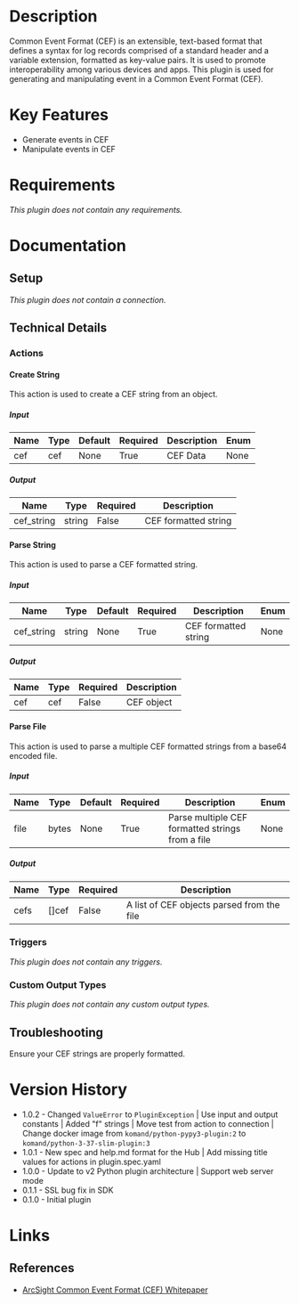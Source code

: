 # Description

Common Event Format (CEF) is an extensible, text-based format that defines a syntax for log records comprised of a standard header and a variable extension, formatted as key-value pairs. It is used to promote
interoperability among various devices and apps. This plugin is used for generating and manipulating event in a Common Event Format (CEF).

# Key Features

* Generate events in CEF
* Manipulate events in CEF

# Requirements

_This plugin does not contain any requirements._

# Documentation

## Setup

_This plugin does not contain a connection._

## Technical Details

### Actions

#### Create String

This action is used to create a CEF string from an object.

##### Input

|Name|Type|Default|Required|Description|Enum|
|----|----|-------|--------|-----------|----|
|cef|cef|None|True|CEF Data|None|

##### Output

|Name|Type|Required|Description|
|----|----|--------|-----------|
|cef_string|string|False|CEF formatted string|

#### Parse String

This action is used to parse a CEF formatted string.

##### Input

|Name|Type|Default|Required|Description|Enum|
|----|----|-------|--------|-----------|----|
|cef_string|string|None|True|CEF formatted string|None|

##### Output

|Name|Type|Required|Description|
|----|----|--------|-----------|
|cef|cef|False|CEF object|

#### Parse File

This action is used to parse a multiple CEF formatted strings from a base64 encoded file.

##### Input

|Name|Type|Default|Required|Description|Enum|
|----|----|-------|--------|-----------|----|
|file|bytes|None|True|Parse multiple CEF formatted strings from a file|None|

##### Output

|Name|Type|Required|Description|
|----|----|--------|-----------|
|cefs|[]cef|False|A list of CEF objects parsed from the file|

### Triggers

_This plugin does not contain any triggers._

### Custom Output Types

_This plugin does not contain any custom output types._

## Troubleshooting

Ensure your CEF strings are properly formatted.

# Version History

* 1.0.2 - Changed `ValueError` to `PluginException` | Use input and output constants | Added "f" strings | Move test from action to connection | Change docker image from `komand/python-pypy3-plugin:2` to `komand/python-3-37-slim-plugin:3`
* 1.0.1 - New spec and help.md format for the Hub | Add missing title values for actions in plugin.spec.yaml
* 1.0.0 - Update to v2 Python plugin architecture | Support web server mode
* 0.1.1 - SSL bug fix in SDK
* 0.1.0 - Initial plugin

# Links

## References

* [ArcSight Common Event Format (CEF) Whitepaper](https://kc.mcafee.com/resources/sites/MCAFEE/content/live/CORP_KNOWLEDGEBASE/78000/KB78712/en_US/CEF_White_Paper_20100722.pdf)
